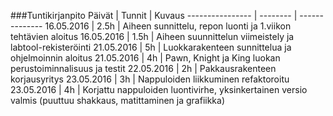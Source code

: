 ###Tuntikirjanpito
Päivät | Tunnit | Kuvaus
---------------- | -------- | --------------
16.05.2016 | 2.5h | Aiheen sunnittelu, repon luonti ja 1.viikon tehtävien aloitus
16.05.2016 | 1.5h | Aiheen suunnittelun viimeistely ja labtool-rekisteröinti
21.05.2016 | 5h | Luokkarakenteen sunnittelua ja ohjelmoinnin aloitus
21.05.2016 | 4h | Pawn, Knight ja King luokan perustoiminnalisuus ja testit
22.05.2016 | 2h | Pakkausrakenteen korjausyritys
23.05.2016 | 3h | Nappuloiden liikkuminen refaktoroitu
23.05.2016 | 4h | Korjattu nappuloiden luontivirhe, yksinkertainen versio valmis (puuttuu shakkaus, matittaminen ja grafiikka)
